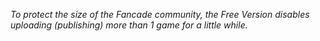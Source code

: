 _To protect the size of the Fancade community, the Free Version disables uploading (publishing) more than 1 game for a little while._
